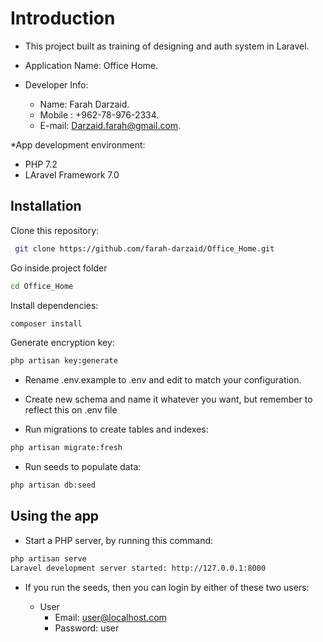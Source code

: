 # Introduction

* This project built as training of designing and auth system in Laravel.

* Application Name: Office Home.

* Developer Info:
  * Name: Farah Darzaid.
  * Mobile : +962-78-976-2334.
  * E-mail: Darzaid.farah@gmail.com.

*App development environment:
   * PHP 7.2
   * LAravel Framework 7.0

## Installation

Clone this repository: 

```bash
 git clone https://github.com/farah-darzaid/Office_Home.git
```

Go inside project folder

```bash
cd Office_Home
```

Install dependencies:

```bash
composer install
```

Generate encryption key:

```bash
php artisan key:generate
```

* Rename .env.example to .env and edit to match your configuration.

* Create new schema and name it whatever you want, but remember to reflect this on .env file

* Run migrations to create tables and indexes:

``` bash
php artisan migrate:fresh
```

* Run seeds to populate data:
``` bash
php artisan db:seed
```

## Using the app
* Start a PHP server, by running this command:

``` bash
php artisan serve
Laravel development server started: http://127.0.0.1:8000
```

* If you run the seeds, then you can login by either of these two users:

    * User     
      * Email: user@localhost.com
      * Password: user
